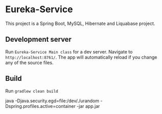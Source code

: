 # Eureka-Service

This project is a Spring Boot, MySQL, Hibernate and Liquabase project.

## Development server

Run `Eureka-Service Main class` for a dev server. Navigate to `http://localhost:8761/`. The app will automatically reload if you change any of the source files.

## Build

Run `gradlew clean build`

java -Djava.security.egd=file:/dev/./urandom -Dspring.profiles.active=container -jar app.jar
